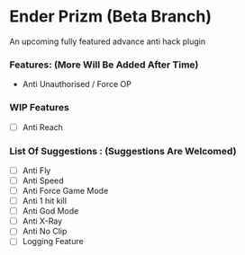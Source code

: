 # Ender Prizm (Beta Branch)
An upcoming fully featured advance anti hack plugin

### Features: (More Will Be Added After Time)
- Anti Unauthorised / Force OP</br>

### WIP Features
- [ ] Anti Reach</br>

### List Of Suggestions : (Suggestions Are Welcomed)
- [ ] Anti Fly</br>
- [ ] Anti Speed</br>
- [ ] Anti Force Game Mode</br>
- [ ] Anti 1 hit kill</br>
- [ ] Anti God Mode</br>
- [ ] Anti X-Ray</br>
- [ ] Anti No Clip</br>
- [ ] Logging Feature</br>

